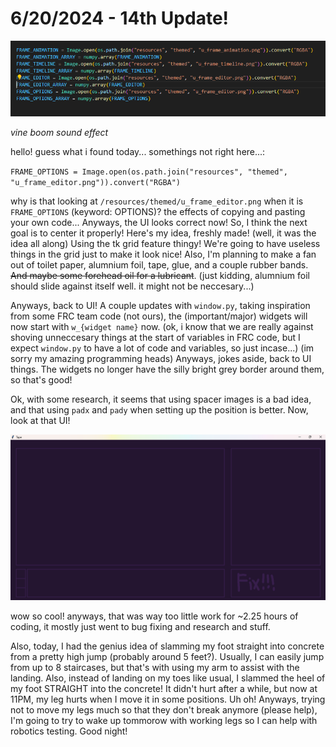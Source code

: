 # 6/20/2024 - 14th Update!

![vine boom](</updatelogs/images/06202024 - 1.png>)

*vine boom sound effect* 

hello! guess what i found today... somethings not right here...:

`FRAME_OPTIONS = Image.open(os.path.join("resources", "themed", "u_frame_editor.png")).convert("RGBA")`

why is that looking at `/resources/themed/u_frame_editor.png` when it is `FRAME_OPTIONS` (keyword: OPTIONS)? the effects of copying and pasting your own code... Anyways, the UI looks correct now! So, I think the next goal is to center it properly! Here's my idea, freshly made! (well, it was the idea all along) Using the tk grid feature thingy! We're going to have useless things in the grid just to make it look nice! Also, I'm planning to make a fan out of toilet paper, alumnium foil, tape, glue, and a couple rubber bands. ~~And maybe some forehead oil for a lubricant~~. (just kidding, alumnium foil should slide against itself well. it might not be neccesary...) 

Anyways, back to UI! A couple updates with `window.py`, taking inspiration from some FRC team code (not ours), the (important/major) widgets will now start with `w_{widget name}` now. (ok, i know that we are really against shoving unneccesary things at the start of variables in FRC code, but I expect `window.py` to have a lot of code and variables, so just incase...) (im sorry my amazing programming heads) Anyways, jokes aside, back to UI things. The widgets no longer have the silly bright grey border around them, so that's good!

Ok, with some research, it seems that using spacer images is a bad idea, and that using `padx` and `pady` when setting up the position is better. Now, look at that UI!

![wow so cool!](</updatelogs/images/06202024 - 2.png>)

wow so cool! anyways, that was way too little work for ~2.25 hours of coding, it mostly just went to bug fixing and research and stuff. 

Also, today, I had the genius idea of slamming my foot straight into concrete from a pretty high jump (probably around 5 feet?). Usually, I can easily jump from up to 8 staircases, but that's with using my arm to assist with the landing. Also, instead of landing on my toes like usual, I slammed the heel of my foot STRAIGHT into the concrete! It didn't hurt after a while, but now at 11PM, my leg hurts when I move it in some positions. Uh oh! Anyways, trying not to move my legs much so that they don't break anymore (please help), I'm going to try to wake up tommorow with working legs so I can help with robotics testing. Good night! 